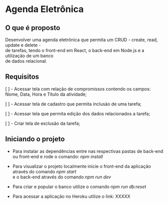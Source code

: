 # Agenda Eletrônica

## O que é proposto

Desenvolver uma agenda eletrônica que permita um CRUD - create, read, update e delete - \
de tarefas, tendo o front-end em React, o back-end em Node.js e a utilização de um banco \
de dados relacional.

## Requisitos

[ ] - Acessar tela com relação de compromissos contendo os campos: Nome, Data, Hora e Título da atividade;

[ ] - Acessar tela de cadastro que permita inclusão de uma tarefa;

[ ] - Acessar tela que permita edição dos dados relacionados a tarefa;

[ ] - Criar tela de exclusão da tarefa;

## Iniciando o projeto

- Para instalar as dependências entre nas respectivas pastas de back-end ou front-end e rode o comando: *npm install*

- Para visualizar o projeto localmente inicie o front-end da aplicação através do comando *npm start*\
e o back-end através do comando *npm run dev*

- Para criar e popular o banco utilize o comando *npm run db:reset*

- Para acessar a aplicação no Heroku utilize o link: XXXXX